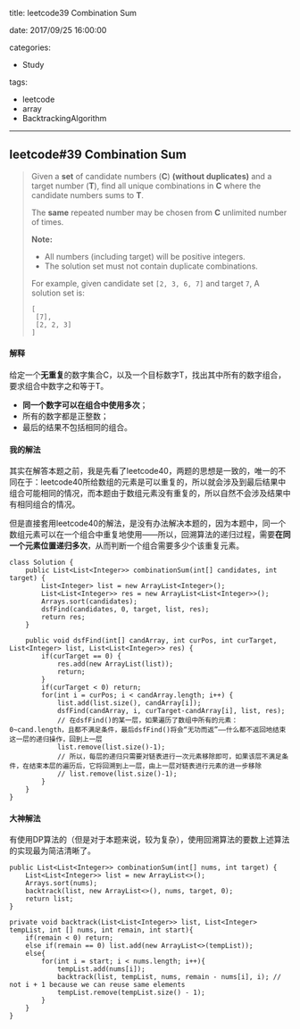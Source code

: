 title: leetcode39 Combination Sum

date: 2017/09/25 16:00:00

categories:

- Study

tags:

- leetcode
- array
- BacktrackingAlgorithm

---

## leetcode#39 Combination Sum

>Given a **set** of candidate numbers (**C**) **(without duplicates)** and a target number (**T**), find all unique combinations in **C** where the candidate numbers sums to **T**.
>
>The **same** repeated number may be chosen from **C** unlimited number of times.
>
>**Note:**
>
>- All numbers (including target) will be positive integers.
>- The solution set must not contain duplicate combinations.
>
>For example, given candidate set `[2, 3, 6, 7]` and target `7`, 
>A solution set is: 
>
>```
>[
>  [7],
>  [2, 2, 3]
>]
>```

#### 解释

给定一个**无重复**的数字集合C，以及一个目标数字T，找出其中所有的数字组合，要求组合中数字之和等于T。

- **同一个数字可以在组合中使用多次**；
- 所有的数字都是正整数；
- 最后的结果不包括相同的组合。

#### 我的解法

其实在解答本题之前，我是先看了leetcode40，两题的思想是一致的，唯一的不同在于：leetcode40所给数组的元素是可以重复的，所以就会涉及到最后结果中组合可能相同的情况，而本题由于数组元素没有重复的，所以自然不会涉及结果中有相同组合的情况。

但是直接套用leetcode40的解法，是没有办法解决本题的，因为本题中，同一个数组元素可以在一个组合中重复地使用——所以，回溯算法的递归过程，需要**在同一个元素位置递归多次**，从而判断一个组合需要多少个该重复元素。

```
class Solution {
    public List<List<Integer>> combinationSum(int[] candidates, int target) {
        List<Integer> list = new ArrayList<Integer>();
        List<List<Integer>> res = new ArrayList<List<Integer>>();
        Arrays.sort(candidates);
        dsfFind(candidates, 0, target, list, res);
        return res;
    }
    
    public void dsfFind(int[] candArray, int curPos, int curTarget, List<Integer> list, List<List<Integer>> res) {
        if(curTarget == 0) {
            res.add(new ArrayList(list));
            return;
        }
        if(curTarget < 0) return;
        for(int i = curPos; i < candArray.length; i++) {
            list.add(list.size(), candArray[i]);
            dsfFind(candArray, i, curTarget-candArray[i], list, res);
            // 在dsfFind()的某一层，如果遍历了数组中所有的元素：0~cand.length，且都不满足条件，最后dsfFind()将会“无功而返”——什么都不返回地结束这一层的递归操作，回到上一层
            list.remove(list.size()-1);
            // 所以，每层的递归只需要对链表进行一次元素移除即可，如果该层不满足条件，在结束本层的遍历后，它将回溯到上一层，由上一层对链表进行元素的进一步移除
            // list.remove(list.size()-1);
        }
    }
}
```

#### 大神解法

有使用DP算法的（但是对于本题来说，较为复杂），使用回溯算法的要数上述算法的实现最为简洁清晰了。

```
public List<List<Integer>> combinationSum(int[] nums, int target) {
    List<List<Integer>> list = new ArrayList<>();
    Arrays.sort(nums);
    backtrack(list, new ArrayList<>(), nums, target, 0);
    return list;
}

private void backtrack(List<List<Integer>> list, List<Integer> tempList, int [] nums, int remain, int start){
    if(remain < 0) return;
    else if(remain == 0) list.add(new ArrayList<>(tempList));
    else{ 
        for(int i = start; i < nums.length; i++){
            tempList.add(nums[i]);
            backtrack(list, tempList, nums, remain - nums[i], i); // not i + 1 because we can reuse same elements
            tempList.remove(tempList.size() - 1);
        }
    }
}
```

